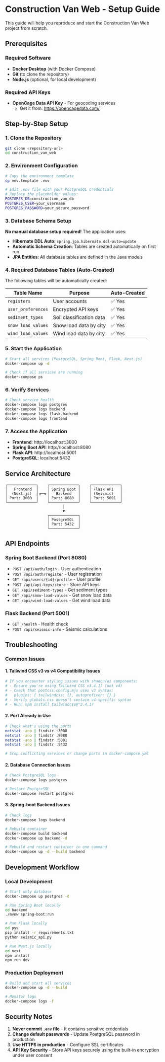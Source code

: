 # Construction Van Web - Setup Guide

This guide will help you reproduce and start the Construction Van Web project from scratch.

## Prerequisites

### Required Software
- **Docker Desktop** (with Docker Compose)
- **Git** (to clone the repository)
- **Node.js** (optional, for local development)

### Required API Keys
- **OpenCage Data API Key** - For geocoding services
  - Get it from: https://opencagedata.com/

## Step-by-Step Setup

### 1. Clone the Repository
```bash
git clone <repository-url>
cd construction_van_web
```

### 2. Environment Configuration
```bash
# Copy the environment template
cp env.template .env

# Edit .env file with your PostgreSQL credentials
# Replace the placeholder values:
POSTGRES_DB=construction_van_db
POSTGRES_USER=your_username
POSTGRES_PASSWORD=your_secure_password
```

### 3. Database Schema Setup
**No manual database setup required!** The application uses:
- **Hibernate DDL Auto**: `spring.jpa.hibernate.ddl-auto=update`
- **Automatic Schema Creation**: Tables are created automatically on first run
- **JPA Entities**: All database tables are defined in the Java models

### 4. Required Database Tables (Auto-Created)
The following tables will be automatically created:

| Table Name | Purpose | Auto-Created |
|------------|---------|--------------|
| `registers` | User accounts | ✅ Yes |
| `user_preferences` | Encrypted API keys | ✅ Yes |
| `sediment_types` | Soil classification data | ✅ Yes |
| `snow_load_values` | Snow load data by city | ✅ Yes |
| `wind_load_values` | Wind load data by city | ✅ Yes |

### 5. Start the Application
```bash
# Start all services (PostgreSQL, Spring Boot, Flask, Next.js)
docker-compose up -d

# Check if all services are running
docker-compose ps
```

### 6. Verify Services
```bash
# Check service health
docker-compose logs postgres
docker-compose logs backend
docker-compose logs flask-backend
docker-compose logs frontend
```

### 7. Access the Application
- **Frontend**: http://localhost:3000
- **Spring Boot API**: http://localhost:8080
- **Flask API**: http://localhost:5001
- **PostgreSQL**: localhost:5432

## Service Architecture

```
┌─────────────┐    ┌─────────────┐    ┌─────────────┐
│   Frontend  │    │ Spring Boot │    │ Flask API   │
│  (Next.js)  │◄──►│   Backend   │    │ (Seismic)   │
│ Port: 3000  │    │ Port: 8080  │    │ Port: 5001  │
└─────────────┘    └─────────────┘    └─────────────┘
                          │
                          ▼
                   ┌─────────────┐
                   │ PostgreSQL  │
                   │ Port: 5432  │
                   └─────────────┘
```

## API Endpoints

### Spring Boot Backend (Port 8080)
- `POST /api/auth/login` - User authentication
- `POST /api/auth/register` - User registration
- `GET /api/users/{id}/profile` - User profile
- `POST /api/api-keys/store` - Store API keys
- `GET /api/sediment-types` - Get sediment types
- `GET /api/snow-load-values` - Get snow load data
- `GET /api/wind-load-values` - Get wind load data

### Flask Backend (Port 5001)
- `GET /health` - Health check
- `POST /api/seismic-info` - Seismic calculations

## Troubleshooting

### Common Issues

#### 1. Tailwind CSS v3 vs v4 Compatibility Issues
```bash
# If you encounter styling issues with shadcn/ui components:
# - Ensure you're using Tailwind CSS v3.4.17 (not v4)
# - Check that postcss.config.mjs uses v3 syntax:
#   plugins: { tailwindcss: {}, autoprefixer: {} }
# - Verify globals.css doesn't contain v4-specific syntax
# - Run: npm install tailwindcss@^3.4.17
```

#### 2. Port Already in Use
```bash
# Check what's using the ports
netstat -ano | findstr :3000
netstat -ano | findstr :8080
netstat -ano | findstr :5001
netstat -ano | findstr :5432

# Stop conflicting services or change ports in docker-compose.yml
```

#### 2. Database Connection Issues
```bash
# Check PostgreSQL logs
docker-compose logs postgres

# Restart PostgreSQL
docker-compose restart postgres
```

#### 3. Spring-boot Backend Issues
```bash
# Check logs
docker-compose logs backend

# Rebuild container
docker-compose build backend
docker-compose up backend -d

# Rebuild and restart container in one command
docker-compose up -d --build backend
```


## Development Workflow

### Local Development
```bash
# Start only database
docker-compose up postgres -d

# Run Spring Boot locally
cd backend
./mvnw spring-boot:run

# Run Flask locally
cd pys
pip install -r requirements.txt
python seismic_api.py

# Run Next.js locally
cd next
npm install
npm run dev
```

### Production Deployment
```bash
# Build and start all services
docker-compose up -d --build

# Monitor logs
docker-compose logs -f
```


## Security Notes

1. **Never commit `.env` file** - It contains sensitive credentials
2. **Change default passwords** - Update PostgreSQL password in production
3. **Use HTTPS in production** - Configure SSL certificates
4. **API Key Security** - Store API keys securely using the built-in encryption under user consent
